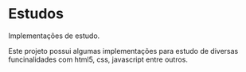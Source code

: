 # Estudos
Implementações de estudo.

Este projeto possui algumas implementações para estudo de diversas funcinalidades com html5, css, javascript entre outros.